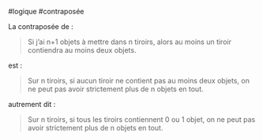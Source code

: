 #logique #contraposée

La contraposée de :

> Si j’ai n+1 objets à mettre dans n tiroirs,
> alors au moins un tiroir contiendra au moins deux objets.

est :

> Sur n tiroirs, si aucun tiroir ne contient pas au moins deux objets,
> on ne peut pas avoir strictement plus de n objets en tout.

autrement dit :

> Sur n tiroirs, si tous les tiroirs contiennent 0 ou 1 objet,
> on ne peut pas avoir strictement plus de n objets en tout.


